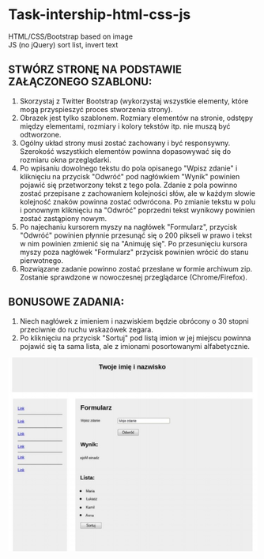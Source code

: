 # Task-intership-html-css-js
HTML/CSS/Bootstrap based on image  
JS (no jQuery) sort list, invert text

## STWÓRZ STRONĘ NA PODSTAWIE ZAŁĄCZONEGO SZABLONU:  

1. Skorzystaj z Twitter Bootstrap (wykorzystaj wszystkie elementy, które mogą
przyspieszyć proces stworzenia strony).
2. Obrazek jest tylko szablonem. Rozmiary elementów na stronie, odstępy między
elementami, rozmiary i kolory tekstów itp. nie muszą być odtworzone.
3. Ogólny układ strony musi zostać zachowany i być responsywny. Szerokość
wszystkich elementów powinna dopasowywać się do rozmiaru okna przeglądarki.
4. Po wpisaniu dowolnego tekstu do pola opisanego "Wpisz zdanie" i kliknięciu na
przycisk "Odwróć" pod nagłówkiem "Wynik" powinien pojawić się przetworzony
tekst z tego pola.
Zdanie z pola powinno zostać przepisane z zachowaniem kolejności słów, ale w
każdym słowie kolejność znaków powinna zostać odwrócona.
Po zmianie tekstu w polu i ponownym kliknięciu na "Odwróć" poprzedni tekst
wynikowy powinien zostać zastąpiony nowym.
5. Po najechaniu kursorem myszy na nagłówek "Formularz", przycisk "Odwróć"
powinien płynnie przesunąć się o 200 pikseli w prawo i tekst w nim powinien
zmienić się na "Animuję się". Po przesunięciu kursora myszy poza nagłówek
"Formularz" przycisk powinien wrócić do stanu pierwotnego.
6. Rozwiązane zadanie powinno zostać przesłane w formie archiwum zip. Zostanie
sprawdzone w nowoczesnej przeglądarce (Chrome/Firefox).  

## BONUSOWE ZADANIA:  

1. Niech nagłówek z imieniem i nazwiskiem będzie obrócony o 30 stopni przeciwnie
do ruchu wskazówek zegara.
2. Po kliknięciu na przycisk "Sortuj" pod listą imion w jej miejscu powinna pojawić się
ta sama lista, ale z imionami posortowanymi alfabetycznie.

![Szablon](/template.jpg)
